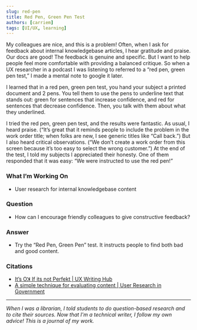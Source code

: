 ```yaml
---
slug: red-pen
title: Red Pen, Green Pen Test
authors: [carriem]
tags: [UI/UX, learning]
---
```

My colleagues are nice, and this is a problem! Often, when I ask for feedback about internal knowledgebase articles, I hear gratitude and praise. Our docs are good! The feedback is genuine and specific. But I want to help people feel more comfortable with providing a balanced critique. So when a UX researcher in a podcast I was listening to referred to a “red pen, green pen test,” I made a mental note to google it later.

I learned that in a red pen, green pen test, you hand your subject a printed document and 2 pens. You tell them to use the pens to underline text that stands out: green for sentences that increase confidence, and red for sentences that decrease confidence. Then, you talk with them about what they underlined.

I tried the red pen, green pen test, and the results were fantastic. As usual, I heard praise. (“It’s great that it reminds people to include the problem in the work order title; when folks are new, I see generic titles like “Call back.”) But I also heard critical observations. (“We don’t create a work order from this screen because it’s too easy to select the wrong customer.”) At the end of the test, I told my subjects I appreciated their honesty. One of them responded that it was easy:  “We were instructed to use the red pen!”

### What I’m Working On

* User research for internal knowledgebase content

### Question

* How can I encourage friendly colleagues to give constructive feedback?

### Answer

* Try the “Red Pen, Green Pen” test. It instructs people to find both bad and good content.

### Citations

* [It’s Oꓘ If its not Perfekt | UX Writing Hub](https://uxwritinghub.com/its-ok-if-its-not-perfect/)
* [A simple technique for evaluating content | User Research in Government](https://userresearch.blog.gov.uk/2014/09/02/a-simple-technique-for-evaluating-content/)

___

*When I was a librarian, I told students to do question-based research and to cite their sources. Now that I'm a technical writer, I follow my own advice! This is a journal of my work.*
